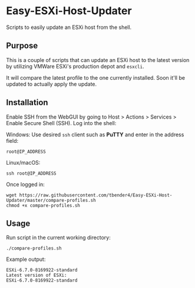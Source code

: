 # Easy-ESXi-Host-Updater
Scripts to easily update an ESXi host from the shell.

## Purpose

This is a couple of scripts that can update an ESXi host to the latest version by utilizing VMWare ESXi's production depot and `esxcli`.

It will compare the latest profile to the one currently installed. Soon it'll be updated to actually apply the update.

## Installation

Enable SSH from the WebGUI by going to Host > Actions > Services > Enable Secure Shell (SSH). Log into the shell:

Windows: 
Use desired `ssh` client such as **PuTTY** and enter in the address field:
```
root@IP_ADDRESS
```

Linux/macOS:
```
ssh root@IP_ADDRESS
```

Once logged in:
```
wget https://raw.githubusercontent.com/tbender4/Easy-ESXi-Host-Updater/master/compare-profiles.sh
chmod +x compare-profiles.sh
```

## Usage
Run script in the current working directory:
```
./compare-profiles.sh
```

Example output:
```
ESXi-6.7.0-8169922-standard
Latest version of ESXi:
ESXi-6.7.0-8169922-standard
```
